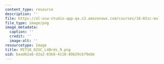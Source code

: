 ```yaml
---
content_type: resource
description: ''
file: https://ol-ocw-studio-app-qa.s3.amazonaws.com/courses/18-02sc-multivariable-calculus-fall-2010/baad62a6d2a283b8411889b29cb79ebb_MIT18_02SC_L4Brds_9.png
file_type: image/png
image_metadata:
  caption: ''
  credit: ''
  image-alt: ''
resourcetype: Image
title: MIT18_02SC_L4Brds_9.png
uid: baad62a6-d2a2-83b8-4118-89b29cb79ebb
---
```

